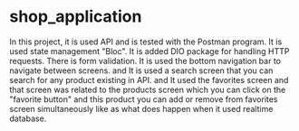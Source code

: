 # shop_application
In this project, it is used API and is tested with the Postman program. It is used state management "Bloc". It is added DIO package for handling HTTP requests. There is form validation. It is used the bottom navigation bar to navigate between screens. and It is used a search screen that you can search for any product existing in API. and It used the favorites screen and that screen was related to the products screen which you can click on the "favorite button" and this product you can add or remove from favorites screen simultaneously like as what does happen when it used realtime database.
